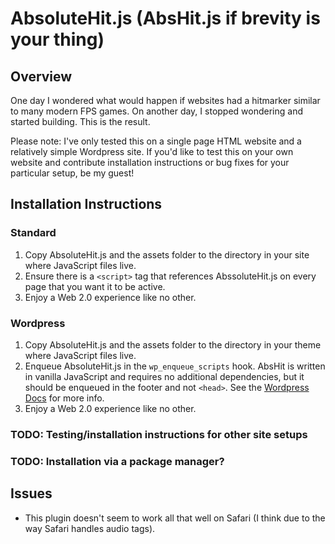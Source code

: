 # AbsoluteHit.js (AbsHit.js if brevity is your thing)

## Overview
One day I wondered what would happen if websites had a hitmarker similar to many modern FPS games. On another day, I stopped wondering and started building.
This is the result.

Please note: I've only tested this on a single page HTML website and a relatively simple Wordpress site. If you'd like to test this on your own website and contribute installation instructions or bug fixes for your particular setup, be my guest!

## Installation Instructions

### Standard
1. Copy AbsoluteHit.js and the assets folder to the directory in your site where JavaScript files live.
2. Ensure there is a `<script>` tag that references AbssoluteHit.js on every page that you want it to be active.
3. Enjoy a Web 2.0 experience like no other.

### Wordpress
1. Copy AbsoluteHit.js and the assets folder to the directory in your theme where JavaScript files live.
2. Enqueue AbsoluteHit.js in the `wp_enqueue_scripts` hook. AbsHit is written in vanilla JavaScript and requires no additional dependencies, but it should be enqueued in the footer and not `<head>`. See the [Wordpress Docs](https://developer.wordpress.org/reference/functions/wp_enqueue_script/) for more info.
3. Enjoy a Web 2.0 experience like no other.

### TODO: Testing/installation instructions for other site setups
### TODO: Installation via a package manager?

## Issues
+ This plugin doesn't seem to work all that well on Safari (I think due to the way Safari handles audio tags).
